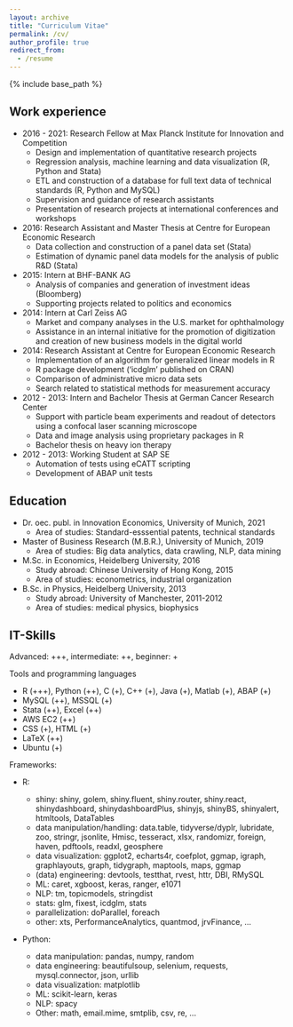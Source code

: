```yaml
---
layout: archive
title: "Curriculum Vitae"
permalink: /cv/
author_profile: true
redirect_from:
  - /resume
---
```


{% include base_path %}

## Work experience

* 2016 - 2021: Research Fellow at Max Planck Institute for Innovation and Competition
  * Design and implementation of quantitative research projects
  * Regression analysis, machine learning and data visualization (R, Python and Stata)
  * ETL and construction of a database for full text data of technical standards (R, Python and MySQL)
  * Supervision and guidance of research assistants
  * Presentation of research projects at international conferences and workshops
* 2016: Research Assistant and Master Thesis at Centre for European Economic Research
  * Data collection and construction of a panel data set (Stata)
  * Estimation of dynamic panel data models for the analysis of public R&D (Stata)
* 2015: Intern at BHF-BANK AG
  * Analysis of companies and generation of investment ideas (Bloomberg)
  * Supporting projects related to politics and economics
* 2014: Intern at Carl Zeiss AG
  * Market and company analyses in the U.S. market for ophthalmology
  * Assistance in an internal initiative for the promotion of digitization and creation of new business models in the digital world
* 2014: Research Assistant at Centre for European Economic Research
  * Implementation of an algorithm for generalized linear models in R
  * R package development (‘icdglm’ published on CRAN)
  * Comparison of administrative micro data sets
  * Search related to statistical methods for measurement accuracy
* 2012 - 2013: Intern and Bachelor Thesis at German Cancer Research Center
  * Support with particle beam experiments and readout of detectors using a confocal laser scanning microscope
  * Data and image analysis using proprietary packages in R
  * Bachelor thesis on heavy ion therapy
* 2012 - 2013: Working Student at SAP SE
  * Automation of tests using eCATT scripting
  * Development of ABAP unit tests



## Education

* Dr. oec. publ. in Innovation Economics, University of Munich, 2021
  * Area of studies: Standard-esssential patents, technical standards
* Master of Business Research (M.B.R.), University of Munich, 2019
  * Area of studies: Big data analytics, data crawling, NLP, data mining
* M.Sc. in Economics, Heidelberg University, 2016
  * Study abroad: Chinese University of Hong Kong, 2015
  * Area of studies: econometrics, industrial organization
* B.Sc. in Physics, Heidelberg University, 2013
  * Study abroad: University of Manchester, 2011-2012
  * Area of studies: medical physics, biophysics



## IT-Skills

Advanced: +++, intermediate: ++, beginner: +

Tools and programming languages
* R (+++), Python (++), C (+), C++ (+), Java (+), Matlab (+), ABAP (+)
* MySQL (++), MSSQL (+)
* Stata (++), Excel (++)
* AWS EC2 (++)
* CSS (+), HTML (+)
* LaTeX (++)
* Ubuntu (+)

Frameworks:
* R:
  * shiny: shiny, golem, shiny.fluent, shiny.router, shiny.react, shinydashboard, shinydashboardPlus, shinyjs, shinyBS, shinyalert,           htmltools, DataTables
  * data manipulation/handling: data.table, tidyverse/dyplr, lubridate, zoo, stringr, jsonlite, Hmisc, tesseract, xlsx, randomizr, foreign, haven, pdftools, readxl, geosphere
  * data visualization: ggplot2, echarts4r, coefplot, ggmap, igraph, graphlayouts, graph, tidygraph, maptools, maps, ggmap
  * (data) engineering: devtools, testthat, rvest, httr, DBI, RMySQL
  * ML: caret, xgboost, keras, ranger, e1071
  * NLP: tm, topicmodels, stringdist
  * stats: glm, fixest, icdglm, stats
  * parallelization: doParallel, foreach
  * other: xts, PerformanceAnalytics, quantmod, jrvFinance, ...

* Python:
  * data manipulation: pandas, numpy, random
  * data engineering: beautifulsoup, selenium, requests, mysql.connector, json, urllib
  * data visualization: matplotlib
  * ML: scikit-learn, keras
  * NLP: spacy
  * Other: math, email.mime, smtplib, csv, re, ...